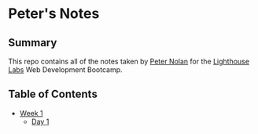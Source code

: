 # Peter's Notes

## Summary
This repo contains all of the notes taken by [Peter Nolan](https://github.com/pnolan89) for the [Lighthouse Labs](https://www.lighthouselabs.ca/) Web Development Bootcamp.

## Table of Contents
* [Week 1](/week_1)
  * [Day 1](/week_1/day_1)